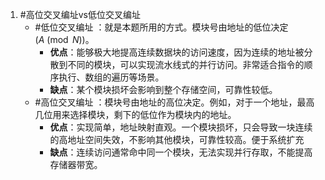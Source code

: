 1. #高位交叉编址vs低位交叉编址 
	*   #低位交叉编址  ：就是本题所用的方式。模块号由地址的低位决定 ($A \pmod N$)。
	    *   **优点**：能够极大地提高连续数据块的访问速度，因为连续的地址被分散到不同的模块，可以实现流水线式的并行访问。非常适合指令的顺序执行、数组的遍历等场景。
	    *   **缺点**：某个模块损坏会影响到整个存储空间，可靠性较低。
	*   #高位交叉编址 ：模块号由地址的高位决定。例如，对于一个地址，最高几位用来选择模块，剩下的低位作为模块内的地址。
	    *   **优点**：实现简单，地址映射直观。一个模块损坏，只会导致一块连续的高地址空间失效，不影响其他模块，可靠性较高。便于系统扩充
	    *   **缺点**：连续访问通常命中同一个模块，无法实现并行存取，不能提高存储器带宽。